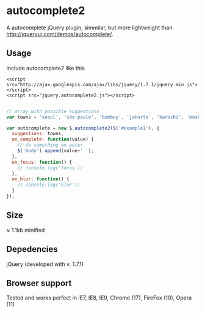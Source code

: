# autocomplete2
A autocomplete jQuery plugin, simmilar, but more lightweight than http://jqueryui.com/demos/autocomplete/.

## Usage
Include autocomplete2 like this
    
    <script src="http://ajax.googleapis.com/ajax/libs/jquery/1.7.1/jquery.min.js"></script>
    <script src="jquery.autocomplete2.js"></script>

```javascript

// array with possible suggestions
var towns = 'seoul', 'são paulo', 'bombay', 'jakarta', 'karachi', 'moskva', 'istanbul', 'mexico city', 'shanghai', 'tokyo', 'new york', 'bangkok', 'beijing', 'delhi', 'london', 'hongkong', 'cairo', 'tehran', 'bogota', 'bandung', 'tianjin', 'lima', 'roma', 'taipei', 'osaka', 'kiev', 'yangon', 'toronto', 'zibo', 'dalian', 'taegu', 'addis ababa', 'jinan', 'salvador', 'inchon', 'semarang', 'giza', 'changchun', 'havanna', 'nagoya', 'belo horizonte', 'paris', 'tashkent', 'fortaleza', 'sukabumi', 'cali', 'guayaquil', 'qingdao', 'izmir', 'cirebon', 'taiyuan', 'brasilia', 'bucuresti', 'faisalabad', 'quezon city', 'medan', 'houston', 'mashhad', 'medellín', 'kanpur', 'budapest', 'caracas';

var autocomplete = new $.autocomplete2($('#example1'), {
  suggestions: towns,
  on_complete: function(value) {
    // do something on enter
    $('body').append(value+' ');
  },
  on_focus: function() {
    // console.log('focus');
  },
  on_blur: function() {
    // console.log('blur');
  }
});

```

## Size
≈ 1.1kb minified

## Depedencies
jQuery (developed with v. 1.7.1)

## Browser support
Tested and works perfect in IE7, IE8, IE9, Chrome (17), FireFox (10), Opera (11)